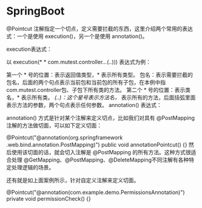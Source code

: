 # SpringBoot
@Pointcut 注解指定一个切点，定义需要拦截的东西，这里介绍两个常用的表达式：一个是使用 execution()，另一个是使用 annotation()。

execution表达式：

以 execution(* * com.mutest.controller..*.*(..))) 表达式为例：

第一个 * 号的位置：表示返回值类型，* 表示所有类型。
包名：表示需要拦截的包名，后面的两个句点表示当前包和当前包的所有子包，在本例中指 com.mutest.controller包、子包下所有类的方法。
第二个 * 号的位置：表示类名，* 表示所有类。
*(..)：这个星号表示方法名，* 表示所有的方法，后面括弧里面表示方法的参数，两个句点表示任何参数。
annotation() 表达式：

annotation() 方式是针对某个注解来定义切点，比如我们对具有 @PostMapping 注解的方法做切面，可以如下定义切面：

@Pointcut("@annotation(org.springframework
.web.bind.annotation.PostMapping)")
public void annotationPointcut() {}
然后使用该切面的话，就会切入注解是 @PostMapping 的所有方法。这种方式很适合处理 @GetMapping、@PostMapping、@DeleteMapping不同注解有各种特定处理逻辑的场景。

还有就是如上面案例所示，针对自定义注解来定义切面。

@Pointcut("@annotation(com.example.demo.PermissionsAnnotation)")
private void permissionCheck() {}
